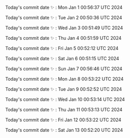Today's commit date ✨ : Mon Jan 1 00:56:37 UTC 2024 

Today's commit date ✨ : Tue Jan 2 00:50:36 UTC 2024 

Today's commit date ✨ : Wed Jan 3 00:51:49 UTC 2024 

Today's commit date ✨ : Thu Jan 4 00:51:59 UTC 2024 

Today's commit date ✨ : Fri Jan 5 00:52:12 UTC 2024 

Today's commit date ✨ : Sat Jan 6 00:51:15 UTC 2024 

Today's commit date ✨ : Sun Jan 7 00:56:46 UTC 2024 

Today's commit date ✨ : Mon Jan 8 00:53:22 UTC 2024 

Today's commit date ✨ : Tue Jan 9 00:52:52 UTC 2024 

Today's commit date ✨ : Wed Jan 10 00:53:14 UTC 2024 

Today's commit date ✨ : Thu Jan 11 00:53:13 UTC 2024 

Today's commit date ✨ : Fri Jan 12 00:53:22 UTC 2024 

Today's commit date ✨ : Sat Jan 13 00:52:20 UTC 2024 

